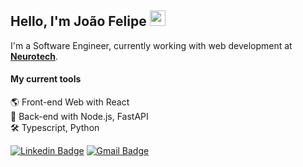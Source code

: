 ## Hello, I'm João Felipe <img src="https://media.giphy.com/media/hvRJCLFzcasrR4ia7z/giphy.gif" width="25" >

I'm a Software Engineer, currently working with web development at [**Neurotech**](https://www.neurotech.com.br/).

#### My current tools
🌎 Front-end Web with React  
📡 Back-end with Node.js, FastAPI  
🛠️ Typescript, Python

[![Linkedin Badge](https://img.shields.io/badge/-Jo%C3%A3o%20Felipe%20dos%20Santos-2d333b?style=flat-square&logo=Linkedin&logoColor=white&link=https://www.linkedin.com/in/joaofelipess)](https://www.linkedin.com/in/joaofelipess) 
[![Gmail Badge](https://img.shields.io/badge/-jfss2@cin.ufpe.br-2d333b?style=flat-square&logo=Gmail&logoColor=white&link=mailto:jfss2@cin.ufpe.br)](mailto:jfss2@cin.ufpe.br)

